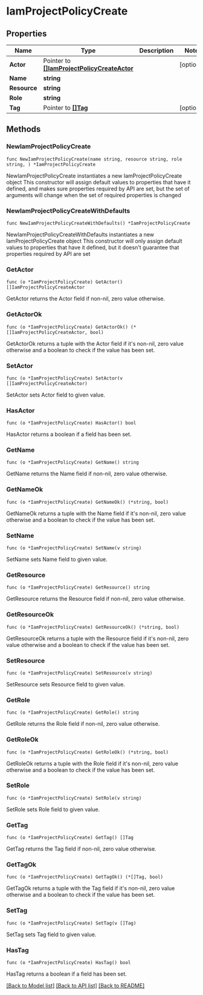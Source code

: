 # IamProjectPolicyCreate

## Properties

Name | Type | Description | Notes
------------ | ------------- | ------------- | -------------
**Actor** | Pointer to [**[]IamProjectPolicyCreateActor**](IamProjectPolicyCreateActor.md) |  | [optional] 
**Name** | **string** |  | 
**Resource** | **string** |  | 
**Role** | **string** |  | 
**Tag** | Pointer to [**[]Tag**](Tag.md) |  | [optional] 

## Methods

### NewIamProjectPolicyCreate

`func NewIamProjectPolicyCreate(name string, resource string, role string, ) *IamProjectPolicyCreate`

NewIamProjectPolicyCreate instantiates a new IamProjectPolicyCreate object
This constructor will assign default values to properties that have it defined,
and makes sure properties required by API are set, but the set of arguments
will change when the set of required properties is changed

### NewIamProjectPolicyCreateWithDefaults

`func NewIamProjectPolicyCreateWithDefaults() *IamProjectPolicyCreate`

NewIamProjectPolicyCreateWithDefaults instantiates a new IamProjectPolicyCreate object
This constructor will only assign default values to properties that have it defined,
but it doesn't guarantee that properties required by API are set

### GetActor

`func (o *IamProjectPolicyCreate) GetActor() []IamProjectPolicyCreateActor`

GetActor returns the Actor field if non-nil, zero value otherwise.

### GetActorOk

`func (o *IamProjectPolicyCreate) GetActorOk() (*[]IamProjectPolicyCreateActor, bool)`

GetActorOk returns a tuple with the Actor field if it's non-nil, zero value otherwise
and a boolean to check if the value has been set.

### SetActor

`func (o *IamProjectPolicyCreate) SetActor(v []IamProjectPolicyCreateActor)`

SetActor sets Actor field to given value.

### HasActor

`func (o *IamProjectPolicyCreate) HasActor() bool`

HasActor returns a boolean if a field has been set.

### GetName

`func (o *IamProjectPolicyCreate) GetName() string`

GetName returns the Name field if non-nil, zero value otherwise.

### GetNameOk

`func (o *IamProjectPolicyCreate) GetNameOk() (*string, bool)`

GetNameOk returns a tuple with the Name field if it's non-nil, zero value otherwise
and a boolean to check if the value has been set.

### SetName

`func (o *IamProjectPolicyCreate) SetName(v string)`

SetName sets Name field to given value.


### GetResource

`func (o *IamProjectPolicyCreate) GetResource() string`

GetResource returns the Resource field if non-nil, zero value otherwise.

### GetResourceOk

`func (o *IamProjectPolicyCreate) GetResourceOk() (*string, bool)`

GetResourceOk returns a tuple with the Resource field if it's non-nil, zero value otherwise
and a boolean to check if the value has been set.

### SetResource

`func (o *IamProjectPolicyCreate) SetResource(v string)`

SetResource sets Resource field to given value.


### GetRole

`func (o *IamProjectPolicyCreate) GetRole() string`

GetRole returns the Role field if non-nil, zero value otherwise.

### GetRoleOk

`func (o *IamProjectPolicyCreate) GetRoleOk() (*string, bool)`

GetRoleOk returns a tuple with the Role field if it's non-nil, zero value otherwise
and a boolean to check if the value has been set.

### SetRole

`func (o *IamProjectPolicyCreate) SetRole(v string)`

SetRole sets Role field to given value.


### GetTag

`func (o *IamProjectPolicyCreate) GetTag() []Tag`

GetTag returns the Tag field if non-nil, zero value otherwise.

### GetTagOk

`func (o *IamProjectPolicyCreate) GetTagOk() (*[]Tag, bool)`

GetTagOk returns a tuple with the Tag field if it's non-nil, zero value otherwise
and a boolean to check if the value has been set.

### SetTag

`func (o *IamProjectPolicyCreate) SetTag(v []Tag)`

SetTag sets Tag field to given value.

### HasTag

`func (o *IamProjectPolicyCreate) HasTag() bool`

HasTag returns a boolean if a field has been set.


[[Back to Model list]](../README.md#documentation-for-models) [[Back to API list]](../README.md#documentation-for-api-endpoints) [[Back to README]](../README.md)


